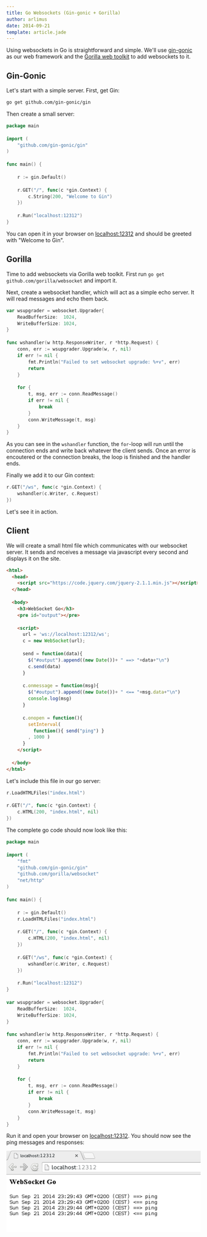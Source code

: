 ```yaml
---
title: Go Websockets (Gin-gonic + Gorilla)
author: arlimus
date: 2014-09-21
template: article.jade
---
```


Using websockets in Go is straightforward and simple. We'll use [gin-gonic](http://gin-gonic.github.io/gin/) as our web framework and the [Gorilla web toolkit](http://www.gorillatoolkit.org/) to add websockets to it.

<span class="more"></span>

## Gin-Gonic

Let's start with a simple server. First, get Gin:

```bash
go get github.com/gin-gonic/gin
```

Then create a small server:

```go
package main

import (
    "github.com/gin-gonic/gin"
)

func main() {

    r := gin.Default()

    r.GET("/", func(c *gin.Context) {
        c.String(200, "Welcome to Gin")
    })

    r.Run("localhost:12312")
}
```

You can open it in your browser on [localhost:12312](http://localhost:12312) and should be greeted with "Welcome to Gin".

## Gorilla

Time to add websockets via Gorilla web toolkit. First run `go get github.com/gorilla/websocket` and import it.

Next, create a websocket handler, which will act as a simple echo server. It will read messages and echo them back.

```go
var wsupgrader = websocket.Upgrader{
    ReadBufferSize:  1024,
    WriteBufferSize: 1024,
}

func wshandler(w http.ResponseWriter, r *http.Request) {
    conn, err := wsupgrader.Upgrade(w, r, nil)
    if err != nil {
        fmt.Println("Failed to set websocket upgrade: %+v", err)
        return
    }

    for {
        t, msg, err := conn.ReadMessage()
        if err != nil {
            break
        }
        conn.WriteMessage(t, msg)
    }
}
```

As you can see in the `wshandler` function, the `for`-loop will run until the connection ends and write back whatever the client sends. Once an error is encoutered or the connection breaks, the loop is finished and the handler ends.

Finally we add it to our Gin context:

```go
r.GET("/ws", func(c *gin.Context) {
    wshandler(c.Writer, c.Request)
})
```

Let's see it in action.

## Client

We will create a small html file which communicates with our websocket server. It sends and receives a message via javascript every second and displays it on the site.

```html
<html>
  <head>
    <script src="https://code.jquery.com/jquery-2.1.1.min.js"></script>
  </head>

  <body>
    <h3>WebSocket Go</h3>
    <pre id="output"></pre>

    <script>
      url = 'ws://localhost:12312/ws';
      c = new WebSocket(url);
      
      send = function(data){
        $("#output").append((new Date())+ " ==> "+data+"\n")
        c.send(data)
      }

      c.onmessage = function(msg){
        $("#output").append((new Date())+ " <== "+msg.data+"\n")
        console.log(msg)
      }

      c.onopen = function(){
        setInterval( 
          function(){ send("ping") }
        , 1000 )
      }
    </script>

  </body>
</html>
```

Let's include this file in our go server:

```go
r.LoadHTMLFiles("index.html")

r.GET("/", func(c *gin.Context) {
    c.HTML(200, "index.html", nil)
})
```

The complete go code should now look like this:

```go
package main

import (
    "fmt"
    "github.com/gin-gonic/gin"
    "github.com/gorilla/websocket"
    "net/http"
)

func main() {

    r := gin.Default()
    r.LoadHTMLFiles("index.html")

    r.GET("/", func(c *gin.Context) {
        c.HTML(200, "index.html", nil)
    })

    r.GET("/ws", func(c *gin.Context) {
        wshandler(c.Writer, c.Request)
    })

    r.Run("localhost:12312")
}

var wsupgrader = websocket.Upgrader{
    ReadBufferSize:  1024,
    WriteBufferSize: 1024,
}

func wshandler(w http.ResponseWriter, r *http.Request) {
    conn, err := wsupgrader.Upgrade(w, r, nil)
    if err != nil {
        fmt.Println("Failed to set websocket upgrade: %+v", err)
        return
    }

    for {
        t, msg, err := conn.ReadMessage()
        if err != nil {
            break
        }
        conn.WriteMessage(t, msg)
    }
}
```

Run it and open your browser on [localhost:12312](http://localhost:12312). You should now see the ping messages and responses:

<img title="Ping pong with websockets" src="pingpong.png" style="max-width:512px; margin-left: auto; margin-right: auto">